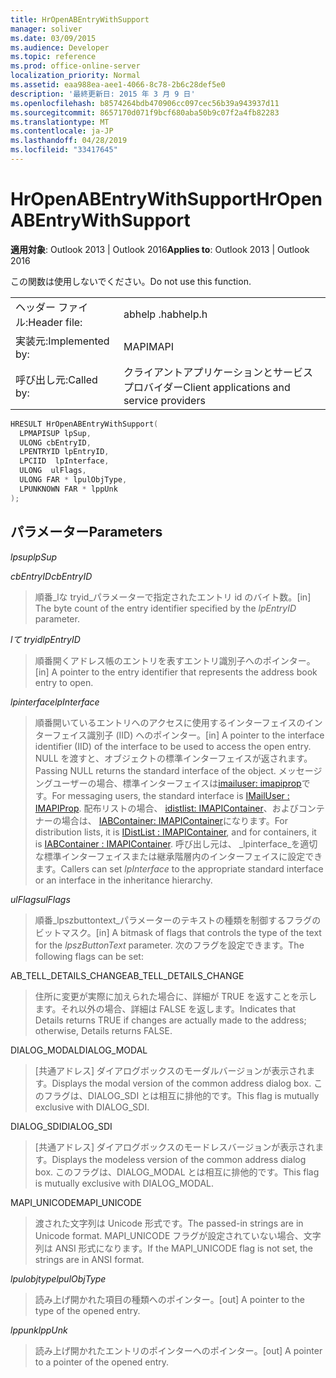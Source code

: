 ```yaml
---
title: HrOpenABEntryWithSupport
manager: soliver
ms.date: 03/09/2015
ms.audience: Developer
ms.topic: reference
ms.prod: office-online-server
localization_priority: Normal
ms.assetid: eaa988ea-aee1-4066-8c78-2b6c28def5e0
description: '最終更新日: 2015 年 3 月 9 日'
ms.openlocfilehash: b8574264bdb470906cc097cec56b39a943937d11
ms.sourcegitcommit: 8657170d071f9bcf680aba50b9c07f2a4fb82283
ms.translationtype: MT
ms.contentlocale: ja-JP
ms.lasthandoff: 04/28/2019
ms.locfileid: "33417645"
---
```

# <a name="hropenabentrywithsupport"></a><span data-ttu-id="ebadc-103">HrOpenABEntryWithSupport</span><span class="sxs-lookup"><span data-stu-id="ebadc-103">HrOpenABEntryWithSupport</span></span>

  
  
<span data-ttu-id="ebadc-104">**適用対象**: Outlook 2013 | Outlook 2016</span><span class="sxs-lookup"><span data-stu-id="ebadc-104">**Applies to**: Outlook 2013 | Outlook 2016</span></span> 
  
<span data-ttu-id="ebadc-105">この関数は使用しないでください。</span><span class="sxs-lookup"><span data-stu-id="ebadc-105">Do not use this function.</span></span>
  
|||
|:-----|:-----|
|<span data-ttu-id="ebadc-106">ヘッダー ファイル:</span><span class="sxs-lookup"><span data-stu-id="ebadc-106">Header file:</span></span>  <br/> |<span data-ttu-id="ebadc-107">abhelp .h</span><span class="sxs-lookup"><span data-stu-id="ebadc-107">abhelp.h</span></span>  <br/> |
|<span data-ttu-id="ebadc-108">実装元:</span><span class="sxs-lookup"><span data-stu-id="ebadc-108">Implemented by:</span></span>  <br/> |<span data-ttu-id="ebadc-109">MAPI</span><span class="sxs-lookup"><span data-stu-id="ebadc-109">MAPI</span></span>  <br/> |
|<span data-ttu-id="ebadc-110">呼び出し元:</span><span class="sxs-lookup"><span data-stu-id="ebadc-110">Called by:</span></span>  <br/> |<span data-ttu-id="ebadc-111">クライアントアプリケーションとサービスプロバイダー</span><span class="sxs-lookup"><span data-stu-id="ebadc-111">Client applications and service providers</span></span>  <br/> |
   
```cpp
HRESULT HrOpenABEntryWithSupport(
  LPMAPISUP lpSup,
  ULONG cbEntryID,
  LPENTRYID lpEntryID,
  LPCIID  lpInterface,
  ULONG  ulFlags,
  ULONG FAR * lpulObjType,
  LPUNKNOWN FAR * lppUnk
);
```

## <a name="parameters"></a><span data-ttu-id="ebadc-112">パラメーター</span><span class="sxs-lookup"><span data-stu-id="ebadc-112">Parameters</span></span>

 <span data-ttu-id="ebadc-113">_lpsup_</span><span class="sxs-lookup"><span data-stu-id="ebadc-113">_lpSup_</span></span>
  
> 
    
 <span data-ttu-id="ebadc-114">_cbEntryID_</span><span class="sxs-lookup"><span data-stu-id="ebadc-114">_cbEntryID_</span></span>
  
> <span data-ttu-id="ebadc-115">順番_lな tryid_パラメーターで指定されたエントリ id のバイト数。</span><span class="sxs-lookup"><span data-stu-id="ebadc-115">[in] The byte count of the entry identifier specified by the  _lpEntryID_ parameter.</span></span> 
    
 <span data-ttu-id="ebadc-116">_lて tryid_</span><span class="sxs-lookup"><span data-stu-id="ebadc-116">_lpEntryID_</span></span>
  
> <span data-ttu-id="ebadc-117">順番開くアドレス帳のエントリを表すエントリ識別子へのポインター。</span><span class="sxs-lookup"><span data-stu-id="ebadc-117">[in] A pointer to the entry identifier that represents the address book entry to open.</span></span>
    
 <span data-ttu-id="ebadc-118">_lpinterface_</span><span class="sxs-lookup"><span data-stu-id="ebadc-118">_lpInterface_</span></span>
  
>  <span data-ttu-id="ebadc-119">順番開いているエントリへのアクセスに使用するインターフェイスのインターフェイス識別子 (IID) へのポインター。</span><span class="sxs-lookup"><span data-stu-id="ebadc-119">[in] A pointer to the interface identifier (IID) of the interface to be used to access the open entry.</span></span> <span data-ttu-id="ebadc-120">NULL を渡すと、オブジェクトの標準インターフェイスが返されます。</span><span class="sxs-lookup"><span data-stu-id="ebadc-120">Passing NULL returns the standard interface of the object.</span></span> <span data-ttu-id="ebadc-121">メッセージングユーザーの場合、標準インターフェイスは[imailuser: imapiprop](imailuserimapiprop.md)です。</span><span class="sxs-lookup"><span data-stu-id="ebadc-121">For messaging users, the standard interface is [IMailUser : IMAPIProp](imailuserimapiprop.md).</span></span> <span data-ttu-id="ebadc-122">配布リストの場合、 [idistlist: IMAPIContainer](idistlistimapicontainer.md)、およびコンテナーの場合は、 [IABContainer: IMAPIContainer](iabcontainerimapicontainer.md)になります。</span><span class="sxs-lookup"><span data-stu-id="ebadc-122">For distribution lists, it is [IDistList : IMAPIContainer](idistlistimapicontainer.md), and for containers, it is [IABContainer : IMAPIContainer](iabcontainerimapicontainer.md).</span></span> <span data-ttu-id="ebadc-123">呼び出し元は、 _lpinterface_を適切な標準インターフェイスまたは継承階層内のインターフェイスに設定できます。</span><span class="sxs-lookup"><span data-stu-id="ebadc-123">Callers can set  _lpInterface_ to the appropriate standard interface or an interface in the inheritance hierarchy.</span></span> 
    
 <span data-ttu-id="ebadc-124">_ulFlags_</span><span class="sxs-lookup"><span data-stu-id="ebadc-124">_ulFlags_</span></span>
  
> <span data-ttu-id="ebadc-125">順番_lpszbuttontext_パラメーターのテキストの種類を制御するフラグのビットマスク。</span><span class="sxs-lookup"><span data-stu-id="ebadc-125">[in] A bitmask of flags that controls the type of the text for the  _lpszButtonText_ parameter.</span></span> <span data-ttu-id="ebadc-126">次のフラグを設定できます。</span><span class="sxs-lookup"><span data-stu-id="ebadc-126">The following flags can be set:</span></span> 
    
<span data-ttu-id="ebadc-127">AB_TELL_DETAILS_CHANGE</span><span class="sxs-lookup"><span data-stu-id="ebadc-127">AB_TELL_DETAILS_CHANGE</span></span>
  
> <span data-ttu-id="ebadc-128">住所に変更が実際に加えられた場合に、詳細が TRUE を返すことを示します。それ以外の場合、詳細は FALSE を返します。</span><span class="sxs-lookup"><span data-stu-id="ebadc-128">Indicates that Details returns TRUE if changes are actually made to the address; otherwise, Details returns FALSE.</span></span>
    
<span data-ttu-id="ebadc-129">DIALOG_MODAL</span><span class="sxs-lookup"><span data-stu-id="ebadc-129">DIALOG_MODAL</span></span>
  
> <span data-ttu-id="ebadc-130">[共通アドレス] ダイアログボックスのモーダルバージョンが表示されます。</span><span class="sxs-lookup"><span data-stu-id="ebadc-130">Displays the modal version of the common address dialog box.</span></span> <span data-ttu-id="ebadc-131">このフラグは、DIALOG_SDI とは相互に排他的です。</span><span class="sxs-lookup"><span data-stu-id="ebadc-131">This flag is mutually exclusive with DIALOG_SDI.</span></span>
    
<span data-ttu-id="ebadc-132">DIALOG_SDI</span><span class="sxs-lookup"><span data-stu-id="ebadc-132">DIALOG_SDI</span></span>
  
> <span data-ttu-id="ebadc-133">[共通アドレス] ダイアログボックスのモードレスバージョンが表示されます。</span><span class="sxs-lookup"><span data-stu-id="ebadc-133">Displays the modeless version of the common address dialog box.</span></span> <span data-ttu-id="ebadc-134">このフラグは、DIALOG_MODAL とは相互に排他的です。</span><span class="sxs-lookup"><span data-stu-id="ebadc-134">This flag is mutually exclusive with DIALOG_MODAL.</span></span>
    
<span data-ttu-id="ebadc-135">MAPI_UNICODE</span><span class="sxs-lookup"><span data-stu-id="ebadc-135">MAPI_UNICODE</span></span>
  
> <span data-ttu-id="ebadc-136">渡された文字列は Unicode 形式です。</span><span class="sxs-lookup"><span data-stu-id="ebadc-136">The passed-in strings are in Unicode format.</span></span> <span data-ttu-id="ebadc-137">MAPI_UNICODE フラグが設定されていない場合、文字列は ANSI 形式になります。</span><span class="sxs-lookup"><span data-stu-id="ebadc-137">If the MAPI_UNICODE flag is not set, the strings are in ANSI format.</span></span>
    
 <span data-ttu-id="ebadc-138">_lpulobjtype_</span><span class="sxs-lookup"><span data-stu-id="ebadc-138">_lpulObjType_</span></span>
  
> <span data-ttu-id="ebadc-139">読み上げ開かれた項目の種類へのポインター。</span><span class="sxs-lookup"><span data-stu-id="ebadc-139">[out] A pointer to the type of the opened entry.</span></span>
    
 <span data-ttu-id="ebadc-140">_lppunk_</span><span class="sxs-lookup"><span data-stu-id="ebadc-140">_lppUnk_</span></span>
  
> <span data-ttu-id="ebadc-141">読み上げ開かれたエントリのポインターへのポインター。</span><span class="sxs-lookup"><span data-stu-id="ebadc-141">[out] A pointer to a pointer of the opened entry.</span></span>
    

